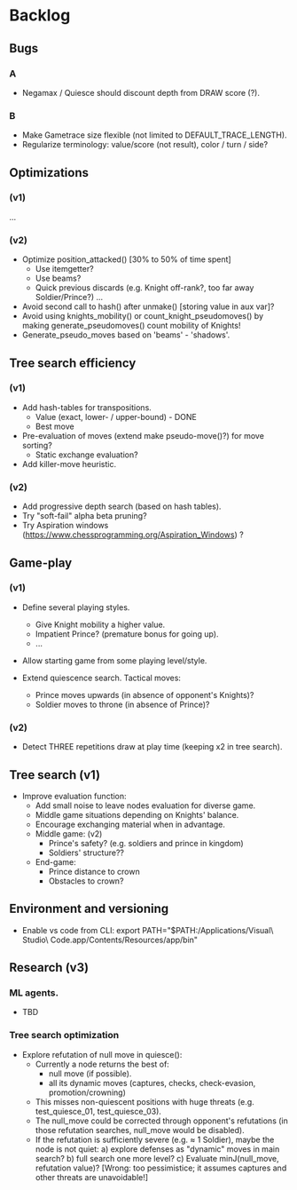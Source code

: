 # Backlog

## Bugs

### A
- Negamax / Quiesce should discount depth from DRAW score (?).

### B
- Make Gametrace size flexible (not limited to DEFAULT_TRACE_LENGTH).
- Regularize terminology: value/score (not result), color / turn / side?

## Optimizations

### (v1)

...

### (v2)
- Optimize position_attacked() [30% to 50% of time spent]
  - Use itemgetter?
  - Use beams?
  - Quick previous discards (e.g. Knight off-rank?, too far away Soldier/Prince?)
  ...
- Avoid second call to hash() after unmake() [storing value in aux var]?
- Avoid using knights_mobility() or count_knight_pseudomoves() by making generate_pseudomoves() count mobility of Knights!
- Generate_pseudo_moves based on 'beams' - 'shadows'.


## Tree search efficiency

### (v1)

- Add hash-tables for transpositions.
  - Value (exact, lower- / upper-bound) - DONE
  - Best move
- Pre-evaluation of moves (extend make pseudo-move()?) for move sorting?
  - Static exchange evaluation?
- Add killer-move heuristic.

### (v2)
- Add progressive depth search (based on hash tables).
- Try "soft-fail" alpha beta pruning?
- Try Aspiration windows (https://www.chessprogramming.org/Aspiration_Windows) ?


## Game-play

### (v1)
- Define several playing styles.
  - Give Knight mobility a higher value.
  - Impatient Prince? (premature bonus for going up).
  - ...

- Allow starting game from some playing level/style.
  
- Extend quiescence search. Tactical moves:
  - Prince moves upwards (in absence of opponent's Knights)?
  - Soldier moves to throne (in absence of Prince)?

### (v2)
- Detect THREE repetitions draw at play time (keeping x2 in tree search).

## Tree search (v1)

- Improve evaluation function:
  - Add small noise to leave nodes evaluation for diverse game.
  - Middle game situations depending on Knights' balance.
  - Encourage exchanging material when in advantage.
  - Middle game: (v2)
    - Prince's safety? (e.g. soldiers and prince in kingdom)
    - Soldiers' structure??
  - End-game:
    - Prince distance to crown
    - Obstacles to crown?

## Environment and versioning

- Enable vs code from CLI:
export PATH="$PATH:/Applications/Visual\ Studio\ Code.app/Contents/Resources/app/bin"






## Research (v3)

### ML agents.

- TBD

### Tree search optimization

- Explore refutation of null move in quiesce():
  - Currently a node returns the best of:
    - null move (if possible).
    - all its dynamic moves (captures, checks, check-evasion, promotion/crowning)
  - This misses non-quiescent positions with huge threats (e.g. test_quiesce_01, test_quiesce_03).
  - The null_move could be corrected through opponent's refutations (in those refutation searches, null_move would be disabled).
  - If the refutation is sufficiently severe (e.g. ≈ 1 Soldier), maybe the node is not quiet:
    a) explore defenses as "dynamic" moves in main search?
    b) full search one more level?
    c) Evaluate minJ(null_move, refutation value)? [Wrong: too pessimistice; it assumes captures and other threats are unavoidable!]
